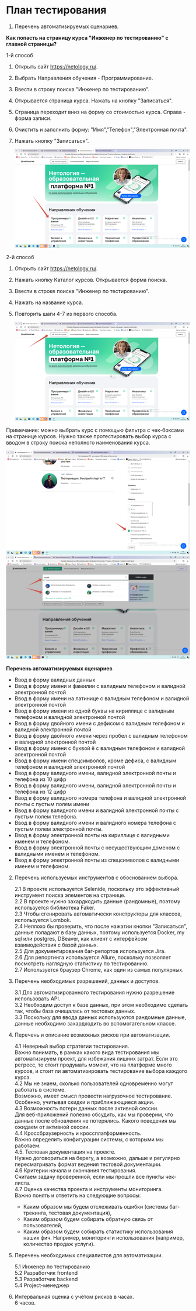 # План тестирования
1. Перечень автоматизируемых сценариев.

**Как попасть на страницу курса "Инженер по тестированию" с главной страницы?**

1-й способ

1. Открыть сайт https://netology.ru/.
2. Выбрать Направления обучения - Программирование.
3. Ввести в строку поиска "Инженер по тестированию".
4. Открывается страница курса. Нажать на кнопку "Записаться".
5. Страница переходит вниз на форму со стоимостью курса. Справа - форма записи.
6. Очистить и заполнить форму: "Имя","Телефон","Электронная почта".
7. Нажать кнопку "Записаться".

   ![img.png](img.png)

2-й способ

1. Открыть сайт https://netology.ru/.
2. Нажать кнопку Каталог курсов. Открывается форма поиска.
3. Ввести в строке поиска "Инженер по тестированию".
4. Нажать на название курса.
5. Повторить шаги 4-7 из первого способа.

   ![img_1.png](img_1.png)

Примечание: можно выбрать курс с помощью фильтра с чек-боксами на странице курсов. Нужно также протестировать выбор курса с вводом в строку поиска неполного наименования курса.

![img_3.png](img_3.png)
![img_2.png](img_2.png)

**Перечень автоматизируемых сценариев**
* Ввод в форму валидных данных
* Ввод в форму имени и фамилии с валидным телефоном и валидной электронной почтой
* Ввод в форму имени на латинице с валидным телефоном и валидной электронной почтой
* Ввод в форму имени из одной буквы на кириллице с валидным телефоном и валидной электронной почтой
* Ввод в форму двойного имени с дефисом с валидным телефоном и валидной электронной почтой
* Ввод в форму двойного имени через пробел с валидным телефоном и валидной электронной почтой
* Ввод в форму имени с буквой ё с валидным телефоном и валидной электронной почтой
* Ввод в форму имени спецсимволов, кроме дефиса, с валидным телефоном и валидной электронной почтой
* Ввод в форму валидного имени, валидной электронной почты и телефона из 10 цифр
* Ввод в форму валидного имени, валидной электронной почты и телефона из 12 цифр
* Ввод в форму валидного номера телефона и валидной электронной почты с пустым полем имени
* Ввод в форму валидного имени и валидной электронной почты с пустым полем телефона.
* Ввод в форму валидного имени и валидного номера телефона с пустым полем электронной почты.
* Ввод в форму электронной почты на кириллице с валидными именем и телефоном.
* Ввод в форму электронной почты с несуществующим доменом с валидными именем и телефоном.
* Ввод в форму электронной почты из спецсимволов с валидными именем и телефоном.

2. Перечень используемых инструментов с обоснованием выбора.<br>

   2.1 В проекте используется Selenide, поскольку это эффективный инструмент поиска элементов на странице.<br>
   2.2 В проекте нужно захардкодить данные (рандомные), поэтому используется библиотека Faker.<br>
   2.3 Чтобы сгенировать автоматически конструкторы для классов, используется Lombok.<br>
   2.4 Неплохо бы проверить, что после нажатии кнопки "Записаться", данные попадают в базу данных, поэтому используется Docker, my sql или postgres, DBeaver, как клиент с интерфейсом взаимодействия с базой данных.<br>
   2.5 Для документирования баг-репортов используется Jira.<br>
   2.6 Для репортинга используется Allure, поскольку позволяет посмотреть наглядную статистику по тестированию.<br>
   2.7 Используется браузер Chrome, как один из самых популярных.

3. Перечень необходимых разрешений, данных и доступов.<br>

   3.1 Для автоматизированного тестирования нужно разрешение использовать API.<br>
   3.2 Необходим доступ к базе данных, при этом необходимо сделать так, чтобы база очищалась от тестовых данных.<br>
   3.3 Поскольку для ввода данных используются рандомные данные, данные необходимо захардкодить во вспомогательном классе.<br>

4. Перечень и описание возможных рисков при автоматизации.<br>

   4.1 Неверный выбор стратегии тестирования. <br> 
   Важно понимать, в рамках какого вида тестирования мы автоматизируем проект, для избежания лишних затрат. Если это регресс, то стоит продумать момент, что на платформе много курсов, и стоит ли автоматизировать тестирование выбора каждого курса.<br>
   4.2 Мы не знаем, сколько пользователей одновременно могут работать в системе.<br>
   Возможно, имеет смысл провести нагрузочное тестирование. Особенно, учитывая скидки и приближающиеся акции.<br>
   4.3 Возможность потери данных после активной сессии.<br>
   Для веб-приложений полезно обсудить, как мы проверим, что данные после обновления не потерялись. Какого поведения мы ожидаем от активной сессии.<br>
   4.4 Кроссбраузерность и кроссплатформенность. <br>
   Важно определить конфигурации системы, с которыми мы работаем. <br>
   4.5. Тестовая документация на проекте.<br>
   Нужно договориться на берегу, а возможно, дальше и регулярно пересматривать формат ведения тестовой документации.<br>
   4.6 Критерии начала и окончания тестирования.<br>
   Считаем задачу проверенной, если мы прошли все пункты чек-листа.<br>
   4.7 Оценка качества проекта и инструменты мониторинга.<br>
   Важно понять и ответить на следующие вопросы:
    * Каким образом мы будем отслеживать ошибки (системы баг-трекинга, тестовая документация),
    * Каким образом будем собирать обратную связь от пользователей,
    * Каким образом будем собирать статистику использования наших фич.
      Например, мониторинги использования (например, количество продаж услуги).


5. Перечень необходимых специалистов для автоматизации.

   5.1 Инженер по тестированию <br>
   5.2 Разработчик frontend <br>
   5.3 Разработчик backend <br>
   5.4 Project-менеджер <br>


6. Интервальная оценка с учётом рисков в часах. <br>
   6 часов.
